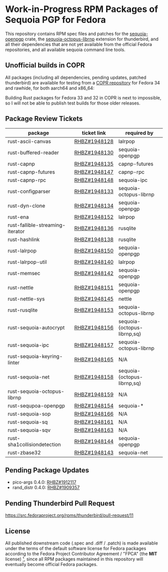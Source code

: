 Work-in-Progress RPM Packages of Sequoia PGP for Fedora
=======================================================

This repository contains RPM spec files and patches for the [sequoia-openpgp]
crate, the [sequoia-octopus-librnp] extension for thunderbird, and all their
dependencies that are not yet available from the official Fedora repositories,
and all available sequoia command line tools.

[sequoia-openpgp]: https://crates.io/crates/sequoia-openpgp
[sequoia-octopus-librnp]: https://gitlab.com/sequoia-pgp/sequoia-octopus-librnp

Unofficial builds in COPR
-------------------------

All packages (including all dependencies, pending updates, patched thunderbird)
are available for testing from a [COPR repository][copr] for Fedora 34 and
rawhide, for both aarch64 and x86_64:

Building Rust packages for Fedora 33 and 32 in COPR is next to impossible, so I
will not be able to publish test builds for those older releases.

[copr]: https://copr.fedorainfracloud.org/coprs/decathorpe/sequoia/monitor/

Package Review Tickets
----------------------

| package                           | ticket link       | required by                   |
| --------------------------------- | ----------------- | ----------------------------- |
| rust-ascii-canvas                 | [RHBZ#1948128]    | lalrpop                       |
| rust-buffered-reader              | [RHBZ#1948130]    | sequoia-openpgp               |
| rust-capnp                        | [RHBZ#1948135]    | capnp-futures                 |
| rust-capnp-futures                | [RHBZ#1948147]    | capnp-rpc                     |
| rust-capnp-rpc                    | [RHBZ#1948148]    | sequoia-ipc                   |
| rust-configparser                 | [RHBZ#1948133]    | sequoia-octopus-librnp        |
| rust-dyn-clone                    | [RHBZ#1948134]    | sequoia-openpgp               |
| rust-ena                          | [RHBZ#1948152]    | lalrpop                       |
| rust-fallible-streaming-iterator  | [RHBZ#1948136]    | rusqlite                      |
| rust-hashlink                     | [RHBZ#1948138]    | rusqlite                      |
| rust-lalrpop                      | [RHBZ#1948150]    | sequoia-openpgp               |
| rust-lalrpop-util                 | [RHBZ#1948140]    | lalrpop                       |
| rust-memsec                       | [RHBZ#1948142]    | sequoia-openpgp               |
| rust-nettle                       | [RHBZ#1948151]    | sequoia-openpgp               |
| rust-nettle-sys                   | [RHBZ#1948145]    | nettle                        |
| rust-rusqlite                     | [RHBZ#1948153]    | sequoia-octopus-librnp        |
| rust-sequoia-autocrypt            | [RHBZ#1948156]    | sequoia-{octopus-librnp,sq}   |
| rust-sequoia-ipc                  | [RHBZ#1948157]    | sequoia-octopus-librnp        |
| rust-sequoia-keyring-linter       | [RHBZ#1948165]    | N/A                           |
| rust-sequoia-net                  | [RHBZ#1948158]    | sequoia-{octopus-librnp,sq}   |
| rust-sequoia-octopus-librnp       | [RHBZ#1948159]    | N/A                           |
| rust-sequpoa-openpgp              | [RHBZ#1948154]    | sequoia-*                     |
| rust-sequoia-sop                  | [RHBZ#1948166]    | N/A                           |
| rust-sequoia-sq                   | [RHBZ#1948161]    | N/A                           |
| rust-sequoia-sqv                  | [RHBZ#1948163]    | N/A                           |
| rust-sha1collisiondetection       | [RHBZ#1948144]    | sequoia-openpgp               |
| rust-zbase32                      | [RHBZ#1948143]    | sequoia-net                   |

[RHBZ#1948128]: https://bugzilla.redhat.com/show_bug.cgi?id=1948128
[RHBZ#1948130]: https://bugzilla.redhat.com/show_bug.cgi?id=1948130
[RHBZ#1948135]: https://bugzilla.redhat.com/show_bug.cgi?id=1948135
[RHBZ#1948133]: https://bugzilla.redhat.com/show_bug.cgi?id=1948133
[RHBZ#1948134]: https://bugzilla.redhat.com/show_bug.cgi?id=1948134
[RHBZ#1948136]: https://bugzilla.redhat.com/show_bug.cgi?id=1948136
[RHBZ#1948138]: https://bugzilla.redhat.com/show_bug.cgi?id=1948138
[RHBZ#1948140]: https://bugzilla.redhat.com/show_bug.cgi?id=1948140
[RHBZ#1948142]: https://bugzilla.redhat.com/show_bug.cgi?id=1948142
[RHBZ#1948145]: https://bugzilla.redhat.com/show_bug.cgi?id=1948145
[RHBZ#1948144]: https://bugzilla.redhat.com/show_bug.cgi?id=1948144
[RHBZ#1948143]: https://bugzilla.redhat.com/show_bug.cgi?id=1948143
[RHBZ#1948147]: https://bugzilla.redhat.com/show_bug.cgi?id=1948147
[RHBZ#1948148]: https://bugzilla.redhat.com/show_bug.cgi?id=1948148
[RHBZ#1948150]: https://bugzilla.redhat.com/show_bug.cgi?id=1948150
[RHBZ#1948151]: https://bugzilla.redhat.com/show_bug.cgi?id=1948151
[RHBZ#1948152]: https://bugzilla.redhat.com/show_bug.cgi?id=1948152
[RHBZ#1948153]: https://bugzilla.redhat.com/show_bug.cgi?id=1948153
[RHBZ#1948154]: https://bugzilla.redhat.com/show_bug.cgi?id=1948154
[RHBZ#1948156]: https://bugzilla.redhat.com/show_bug.cgi?id=1948156
[RHBZ#1948157]: https://bugzilla.redhat.com/show_bug.cgi?id=1948157
[RHBZ#1948158]: https://bugzilla.redhat.com/show_bug.cgi?id=1948158
[RHBZ#1948159]: https://bugzilla.redhat.com/show_bug.cgi?id=1948159
[RHBZ#1948161]: https://bugzilla.redhat.com/show_bug.cgi?id=1948161
[RHBZ#1948163]: https://bugzilla.redhat.com/show_bug.cgi?id=1948163
[RHBZ#1948165]: https://bugzilla.redhat.com/show_bug.cgi?id=1948165
[RHBZ#1948166]: https://bugzilla.redhat.com/show_bug.cgi?id=1948166

Pending Package Updates
-----------------------

- pico-args 0.4.0: [RHBZ#1912117]
- rand_distr 0.4.0: [RHBZ#1909357]

[RHBZ#1912117]: https://bugzilla.redhat.com/show_bug.cgi?id=1912117
[RHBZ#1909357]: https://bugzilla.redhat.com/show_bug.cgi?id=1909357

Pending Thunderbird Pull Request
--------------------------------

<https://src.fedoraproject.org/rpms/thunderbird/pull-request/11>

License
-------

All published downstream code (.spec and .diff / .patch) is made available
under the terms of the default software license for Fedora packages according
to the Fedora Project Contributor Agreement / "FPCA" (the **MIT** license) [¹],
since all RPM packages maintained in this repository will eventually become
official Fedora packages.

[¹]: https://fedoraproject.org/wiki/Legal:Fedora_Project_Contributor_Agreement


